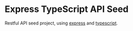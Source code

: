 Express TypeScript API Seed
===========================

Restful API seed project, using [express](https://expressjs.com/) 
and [typescript](http://www.typescriptlang.org/).
